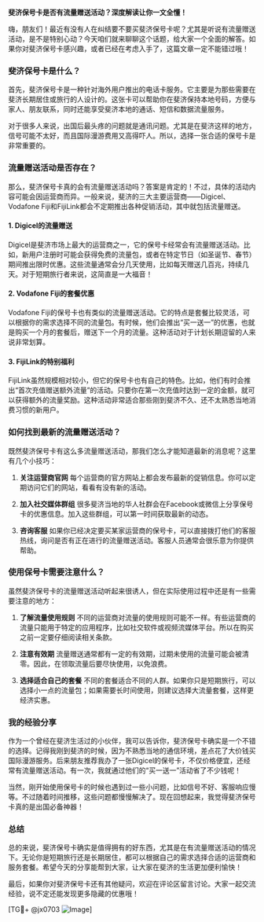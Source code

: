 **斐济保号卡是否有流量赠送活动？深度解读让你一文全懂！**

嗨，朋友们！最近有没有人在纠结要不要买斐济保号卡呢？尤其是听说有流量赠送活动，是不是特别心动？今天咱们就来聊聊这个话题，给大家一个全面的解答。如果你对斐济保号卡感兴趣，或者已经在考虑入手了，这篇文章一定不能错过哦！

### 斐济保号卡是什么？
首先，斐济保号卡是一种针对海外用户推出的电话卡服务。它主要是为那些需要在斐济长期居住或旅行的人设计的。这张卡可以帮助你在斐济保持本地号码，方便与家人、朋友联系，同时还能享受斐济本地的通话、短信和数据流量服务。

对于很多人来说，出国后最头疼的问题就是通讯问题。尤其是在斐济这样的地方，信号可能不太好，而且国际漫游费用又高得吓人。所以，选择一张合适的保号卡是非常重要的。

### 流量赠送活动是否存在？
那么，斐济保号卡真的会有流量赠送活动吗？答案是肯定的！不过，具体的活动内容可能会因运营商而异。一般来说，斐济的三大主要运营商——Digicel、Vodafone Fiji和FijiLink都会不定期推出各种促销活动，其中就包括流量赠送。

#### 1. **Digicel的流量赠送**
Digicel是斐济市场上最大的运营商之一，它的保号卡经常会有流量赠送活动。比如，新用户注册时可能会获得免费的流量包，或者在特定节日（如圣诞节、春节）期间推出限时优惠。这些流量通常会分几天使用，比如每天赠送几百兆，持续几天。对于短期旅行者来说，这简直是一大福音！

#### 2. **Vodafone Fiji的套餐优惠**
Vodafone Fiji的保号卡也有类似的流量赠送活动。它的特点是套餐比较灵活，可以根据你的需求选择不同的流量包。有时候，他们会推出“买一送一”的优惠，也就是购买一个月的套餐后，赠送下一个月的流量。这种活动对于计划长期逗留的人来说非常划算。

#### 3. **FijiLink的特别福利**
FijiLink虽然规模相对较小，但它的保号卡也有自己的特色。比如，他们有时会推出“首次充值赠送额外流量”的活动。只要你在第一次充值时达到一定的金额，就可以获得额外的流量奖励。这种活动非常适合那些刚到斐济不久、还不太熟悉当地消费习惯的新用户。

### 如何找到最新的流量赠送活动？
既然斐济保号卡有这么多流量赠送活动，那我们怎么才能知道最新的消息呢？这里有几个小技巧：

1. **关注运营商官网**
   每个运营商的官方网站上都会发布最新的促销信息。你可以定期访问它们的网站，看看有没有新的活动。

2. **加入社交媒体群组**
   很多斐济当地的华人社群会在Facebook或微信上分享保号卡的优惠信息。加入这些群组，可以第一时间获取最新的动态。

3. **咨询客服**
   如果你已经决定要买某家运营商的保号卡，可以直接拨打他们的客服热线，询问是否有正在进行的流量赠送活动。客服人员通常会很乐意为你提供帮助。

### 使用保号卡需要注意什么？
虽然斐济保号卡的流量赠送活动听起来很诱人，但在实际使用过程中还是有一些需要注意的地方：

1. **了解流量使用规则**
   不同的运营商对流量的使用规则可能不一样。有些运营商的流量只能用于特定的应用程序，比如社交软件或视频流媒体平台。所以在购买之前一定要仔细阅读相关条款。

2. **注意有效期**
   流量赠送通常都有一定的有效期，过期未使用的流量可能会被清零。因此，在领取流量后要尽快使用，以免浪费。

3. **选择适合自己的套餐**
   不同的套餐适合不同的人群。如果你只是短期旅行，可以选择小一点的流量包；如果需要长时间使用，则建议选择大流量套餐，这样更经济实惠。

### 我的经验分享
作为一个曾经在斐济生活过的小伙伴，我可以告诉你，斐济保号卡确实是一个不错的选择。记得我刚到斐济的时候，因为不熟悉当地的通信环境，差点花了大价钱买国际漫游服务。后来朋友推荐我办了一张Digicel的保号卡，不仅价格便宜，还经常有流量赠送活动。有一次，我就通过他们的“买一送一”活动省了不少钱呢！

当然，刚开始使用保号卡的时候也遇到过一些小问题，比如信号不好、客服响应慢等。不过随着时间推移，这些问题都慢慢解决了。现在回想起来，我觉得斐济保号卡真的是出国必备神器！

### 总结
总的来说，斐济保号卡确实是值得拥有的好东西，尤其是在有流量赠送活动的情况下。无论你是短期旅行还是长期居住，都可以根据自己的需求选择合适的运营商和服务套餐。希望今天的分享能帮到大家，让大家在斐济的生活更加便利愉快！

最后，如果你对斐济保号卡还有其他疑问，欢迎在评论区留言讨论。大家一起交流经验，说不定还能发现更多隐藏的优惠哦！

[TG💪+ @jx0703 ![Image](https://github.com/user-attachments/assets/dbca1d08-cadb-493c-b0ec-ad6f7a83f270)]